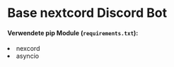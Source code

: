 # Base nextcord Discord Bot
#### Verwendete pip Module (`requirements.txt`):
<li>nexcord</li>
<li>asyncio</li>
<br>
